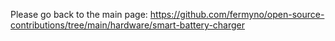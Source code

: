 Please go back to the main page: <a href="https://github.com/fermyno/open-source-contributions/tree/main/hardware/smart-battery-charger">https://github.com/fermyno/open-source-contributions/tree/main/hardware/smart-battery-charger</a>
